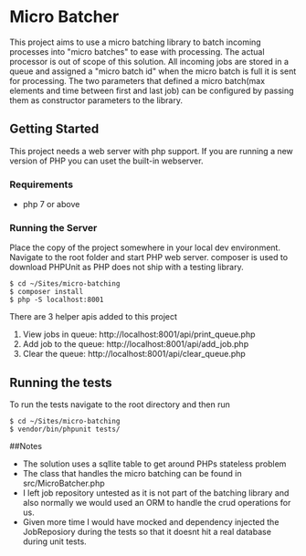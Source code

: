 # Micro Batcher

This project aims to use a micro batching library to batch incoming processes into "micro batches" to ease
with processing. The actual processor is out of scope of this solution. All incoming jobs are stored in a queue
and assigned a "micro batch id" when the micro batch is full it is sent for processing. The two parameters
that defined a micro batch(max elements and time between first and last job) can be configured by passing
them as constructor parameters to the library. 

## Getting Started

This project needs a web server with php support. If you are running a new version of PHP you can uset
 the built-in webserver.
 
### Requirements

* php 7 or above


### Running the Server

Place the copy of the project somewhere in your local dev environment. Navigate to the root folder and 
start PHP web server. composer is used to download PHPUnit as PHP does not ship with a testing library.

```
$ cd ~/Sites/micro-batching
$ composer install
$ php -S localhost:8001
```

There are 3 helper apis added to this project 

1. View jobs in queue: http://localhost:8001/api/print_queue.php
2. Add job to the queue: http://localhost:8001/api/add_job.php
3. Clear the queue: http://localhost:8001/api/clear_queue.php

## Running the tests

To run the tests navigate to the root directory and then run
```
$ cd ~/Sites/micro-batching 
$ vendor/bin/phpunit tests/
```

##Notes
* The solution uses a sqllite table to get around PHPs stateless problem
* The class that handles the micro batching can be found in src/MicroBatcher.php
* I left job repository untested as it is not part of the batching library and also normally
we would used an ORM to handle the crud operations for us.
* Given more time I would have mocked and dependency injected the JobReposiory during the tests so that
it doesnt hit a real database during unit tests.
